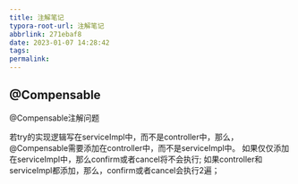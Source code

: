 ```yaml
---
title: 注解笔记
typora-root-url: 注解笔记
abbrlink: 271ebaf8
date: 2023-01-07 14:28:42
tags:
permalink:
---
```


## @Compensable

@Compensable注解问题

若try的实现逻辑写在serviceImpl中，而不是controller中，那么，@Compensable需要添加在controller中，而不是serviceImpl中。 如果仅仅添加在serviceImpl中，那么confirm或者cancel将不会执行; 如果controller和serviceImpl都添加，那么，confirm或者cancel会执行2遍；